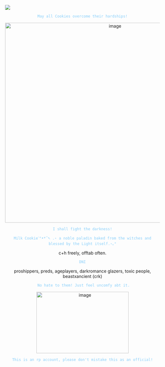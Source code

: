 
![](https://komarev.com/ghpvc/?username=MilkCookie999&abbreviated=true)
<p align="center">
<code style="color : lightskyblue">May all Cookies overcome their hardships!</code>

<p align="center">
  <img <img width="700" height="650" alt="image" src="https://github.com/user-attachments/assets/4a679ee4-b391-4378-9526-956627b3fb74" />
<p align="center">
<code style="color : lightskyblue">I shall fight the darkness!</code>

</p>
<p align="center">
<code style="color : lightskyblue">Milk Cookieˋ°•*⁀➷ .⋆ a noble paladin baked from the witches and blessed by the Light itself.⋆｡°</code>

<p align="center">
  c+h freely, offtab often.
 <p align="center">
  <code style="color : lightskyblue">DNI</code>
<p align="center">
   proshippers, preds, ageplayers, darkromance glazers, toxic people, beastxancient (crk)
<p align="center">
  <code style="color : lightskyblue"> No hate to them! Just feel uncomfy abt it.</code> 
 <p align="center"> 
 <img width="300" height="200" alt="image" src="https://github.com/user-attachments/assets/15702a4a-34af-48a5-a502-140b0b9b6ae7" />
  <p align="center"> 
   <code style="color : lightskyblue">This is an rp account, please don't mistake this as an official!</code>

  

